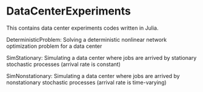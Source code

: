 # DataCenterExperiments
This contains data center experiments codes written in Julia.

DeterministicProblem: Solving a deterministic nonlinear network optimization problem for a data center

SimStationary: Simulating a data center where jobs are arrived by stationary stochastic processes (arrival rate is constant)

SimNonstationary: Simulating a data center where jobs are arrived by nonstationary stochastic processes (arrival rate is time-varying)
